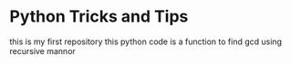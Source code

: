 # Python Tricks and Tips
this is my first repository
this python code is a function to find gcd using recursive mannor
